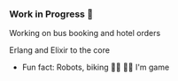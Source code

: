 ### Work in Progress 🚧

Working on bus booking and hotel orders 

Erlang and Elixir to the core 

 * Fun fact: Robots, biking 🚴🏽‍  🏊🏽‍ I'm game 
 
<!--
**WanjikuMac/WanjikuMac** is a ✨ _special_ ✨ repository because its `README.md` (this file) appears on your GitHub profile.

Here are some ideas to get you started:

- 🔭 I’m currently working on ...
- 🌱 I’m currently learning ...
- 👯 I’m looking to collaborate on ...
- 🤔 I’m looking for help with ...
- 💬 Ask me about ...
- 📫 How to reach me: ...
- 😄 Pronouns: ...
- ⚡ Fun fact: ...
-->
